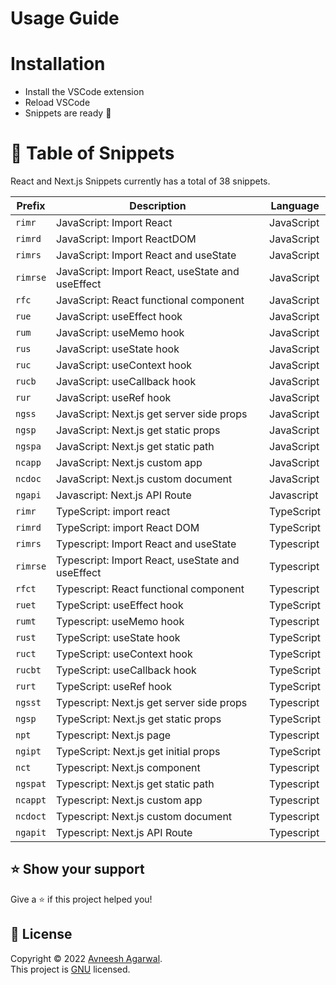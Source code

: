 # Usage Guide

# Installation

- Install the VSCode extension
- Reload VSCode
- Snippets are ready 🎉

# 🌈 Table of Snippets

React and Next.js Snippets currently has a total of 38 snippets.

| Prefix   | Description                                      | Language   |
| -------- | ------------------------------------------------ | ---------- |
| `rimr`   | JavaScript: Import React                         | JavaScript |
| `rimrd`  | JavaScript: Import ReactDOM                      | JavaScript |
| `rimrs`  | JavaScript: Import React and useState            | JavaScript |
| `rimrse` | JavaScript: Import React, useState and useEffect | JavaScript |
| `rfc`    | JavaScript: React functional component           | JavaScript |
| `rue`    | JavaScript: useEffect hook                       | JavaScript |
| `rum`    | JavaScript: useMemo hook                         | JavaScript |
| `rus`    | JavaScript: useState hook                        | JavaScript |
| `ruc`    | JavaScript: useContext hook                      | JavaScript |
| `rucb`   | JavaScript: useCallback hook                     | JavaScript |
| `rur`    | JavaScript: useRef hook                          | JavaScript |
| `ngss`   | JavaScript: Next.js get server side props        | JavaScript |
| `ngsp`   | JavaScript: Next.js get static props             | JavaScript |
| `ngspa`  | JavaScript: Next.js get static path              | JavaScript |
| `ncapp`  | JavaScript: Next.js custom app                   | JavaScript |
| `ncdoc`  | JavaScript: Next.js custom document              | JavaScript |
| `ngapi`  | Javascript: Next.js API Route                    | Javascript |
| `rimr`   | TypeScript: import react                         | TypeScript |
| `rimrd`  | TypeScript: import React DOM                     | TypeScript |
| `rimrs`  | Typescript: Import React and useState            | Typescript |
| `rimrse` | Typescript: Import React, useState and useEffect | Typescript |
| `rfct`   | Typescript: React functional component           | Typescript |
| `ruet`   | TypeScript: useEffect hook                       | TypeScript |
| `rumt`   | Typescript: useMemo hook                         | Typescript |
| `rust`   | TypeScript: useState hook                        | TypeScript |
| `ruct`   | TypeScript: useContext hook                      | TypeScript |
| `rucbt`  | TypeScript: useCallback hook                     | TypeScript |
| `rurt`   | TypeScript: useRef hook                          | TypeScript |
| `ngsst`  | Typescript: Next.js get server side props        | Typescript |
| `ngsp`   | TypeScript: Next.js get static props             | TypeScript |
| `npt`    | Typescript: Next.js page                         | Typescript |
| `ngipt`  | TypeScript: Next.js get initial props            | TypeScript |
| `nct`    | Typescript: Next.js component                    | Typescript |
| `ngspat` | Typescript: Next.js get static path              | Typescript |
| `ncappt` | Typescript: Next.js custom app                   | Typescript |
| `ncdoct` | Typescript: Next.js custom document              | Typescript |
| `ngapit` | Typescript: Next.js API Route                    | Typescript |

## ⭐ Show your support

Give a ⭐️ if this project helped you!

## 📝 License

Copyright © 2022 [Avneesh Agarwal](https://github.com/avneesh0612).<br />
This project is [GNU](https://github.com/buidler-hub/react-nextjs-snippets/blob/main/LICENSE) licensed.

